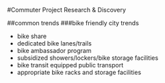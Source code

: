 #Commuter Project Research & Discovery

##common trends
###bike friendly city trends
- bike share
- dedicated bike lanes/trails
- bike ambassador program
- subsidized showers/lockers/bike storage facilities
- bike transit equipped public transport
- appropriate bike racks and storage facilities